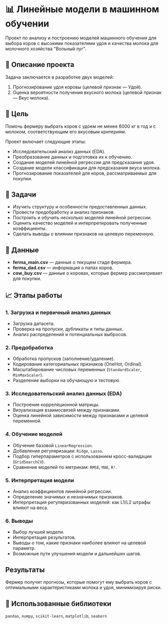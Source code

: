 # 📊 Линейные модели в машинном обучении

Проект по анализу и построению моделей машинного обучения для выбора коров с высокими показателями удоя и качества молока для молочного хозяйства "Вольный луг".

## 📌 Описание проекта

Задача заключается в разработке двух моделей:

1. Прогнозирование удоя коровы (целевой признак — Удой).
2. Оценка вероятности получения вкусного молока (целевой признак — Вкус молока).

## 🎯 Цель 

Помочь фермеру выбрать коров с удоем не менее 6000 кг в год и с молоком, соответствующим его вкусовым критериям.

Проект включает следующие этапы:
- Исследовательский анализ данных (EDA).
- Преобразование данных и подготовка их к обучению.
- Создание моделей линейной регрессии для предсказания удоя.
- Создание модели классификации для предсказания вкуса молока.
- Прогнозирование показателей для коров, рассматриваемых для покупки.

## 🧩 Задачи

- Изучить структуру и особенности предоставленных данных.
- Провести предобработку и анализ признаков.
- Построить и обучить несколько моделей линейной регрессии.
- Оценить качество моделей и интерпретировать полученные коэффициенты.
- Сделать выводы о влиянии признаков на целевую переменную.

## 📂 Данные

- **ferma_main.csv** — данные о текущем стаде фермера.
- **ferma_dad.csv** — информация о папах коров.
- **cow_buy.csv** — данные о коровах, которые фермер рассматривает для покупки.

## 📈 Этапы работы

### 1. Загрузка и первичный анализ данных
- Загрузка датасета.
- Проверка на пропуски, дубликаты и типы данных.
- Анализ распределений и потенциальных выбросов.

### 2. Предобработка
- Обработка пропусков (заполнение/удаление).
- Кодирование категориальных признаков (OneHot, Ordinal).
- Масштабирование числовых переменных (`StandardScaler`, `MinMaxScaler`).
- Разделение выборки на обучающую и тестовую.

### 3. Исследовательский анализ данных (EDA)
- Построение корреляционной матрицы.
- Визуализация взаимосвязей между признаками.
- Оценка линейной зависимости между признаками и целевой переменной.

### 4. Обучение моделей
- Обучение базовой `LinearRegression`.
- Добавление регуляризации: `Ridge`, `Lasso`.
- Подбор гиперпараметров с использованием кросс-валидации (`GridSearchCV`).
- Сравнение моделей по метрикам: `RMSE`, `MAE`, `R²`.

### 5. Интерпретация модели
- Анализ коэффициентов линейной регрессии.
- Определение значимых и незначимых признаков.
- Интерпретация регуляризованных моделей: как L1/L2 штрафы влияют на веса.

### 6. Выводы
- Выбор лучшей модели.
- Интерпретация результатов.
- Выводы о том, какие признаки наиболее влияют на целевой параметр.
- Возможные пути улучшения модели и дальнейших шагов.

## Результаты

Фермер получит прогнозы, которые помогут ему выбрать коров с оптимальными характеристиками молока и удоя, минимизируя риски.

## 📌 Использованные библиотеки

`pandas`, `numpy`, `scikit-learn`, `matplotlib`, `seaborn`
